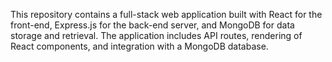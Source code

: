 This repository contains a full-stack web application built with React for the front-end, Express.js for the back-end server, and MongoDB for data storage and retrieval. The application includes API routes, rendering of React components, and integration with a MongoDB database.
